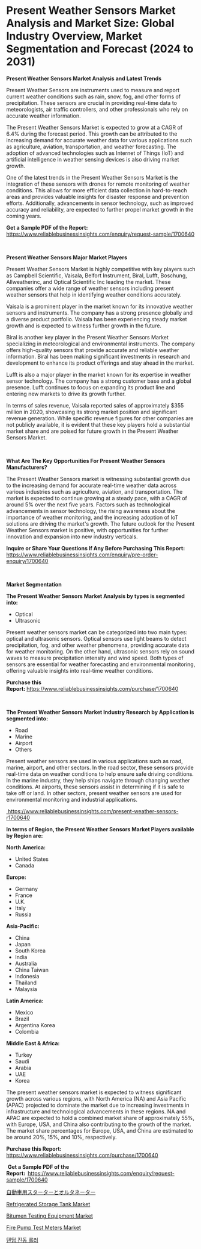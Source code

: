 <p><h1>Present Weather Sensors Market Analysis and Market Size: Global Industry Overview, Market Segmentation and Forecast (2024 to 2031)</h1></p><p><strong>Present Weather Sensors Market Analysis and Latest Trends</strong></p>
<p><p>Present Weather Sensors are instruments used to measure and report current weather conditions such as rain, snow, fog, and other forms of precipitation. These sensors are crucial in providing real-time data to meteorologists, air traffic controllers, and other professionals who rely on accurate weather information.</p><p>The Present Weather Sensors Market is expected to grow at a CAGR of 6.4% during the forecast period. This growth can be attributed to the increasing demand for accurate weather data for various applications such as agriculture, aviation, transportation, and weather forecasting. The adoption of advanced technologies such as Internet of Things (IoT) and artificial intelligence in weather sensing devices is also driving market growth.</p><p>One of the latest trends in the Present Weather Sensors Market is the integration of these sensors with drones for remote monitoring of weather conditions. This allows for more efficient data collection in hard-to-reach areas and provides valuable insights for disaster response and prevention efforts. Additionally, advancements in sensor technology, such as improved accuracy and reliability, are expected to further propel market growth in the coming years.</p></p>
<p><strong>Get a Sample PDF of the Report:&nbsp;</strong> <a href="https://www.reliablebusinessinsights.com/enquiry/request-sample/1700640">https://www.reliablebusinessinsights.com/enquiry/request-sample/1700640</a></p>
<p>&nbsp;</p>
<p><strong>Present Weather Sensors Major Market Players</strong></p>
<p><p>Present Weather Sensors Market is highly competitive with key players such as Campbell Scientific, Vaisala, Belfort Instrument, Biral, Lufft, Boschung, Allweatherinc, and Optical Scientific Inc leading the market. These companies offer a wide range of weather sensors including present weather sensors that help in identifying weather conditions accurately.</p><p>Vaisala is a prominent player in the market known for its innovative weather sensors and instruments. The company has a strong presence globally and a diverse product portfolio. Vaisala has been experiencing steady market growth and is expected to witness further growth in the future.</p><p>Biral is another key player in the Present Weather Sensors Market specializing in meteorological and environmental instruments. The company offers high-quality sensors that provide accurate and reliable weather information. Biral has been making significant investments in research and development to enhance its product offerings and stay ahead in the market.</p><p>Lufft is also a major player in the market known for its expertise in weather sensor technology. The company has a strong customer base and a global presence. Lufft continues to focus on expanding its product line and entering new markets to drive its growth further.</p><p>In terms of sales revenue, Vaisala reported sales of approximately $355 million in 2020, showcasing its strong market position and significant revenue generation. While specific revenue figures for other companies are not publicly available, it is evident that these key players hold a substantial market share and are poised for future growth in the Present Weather Sensors Market.</p></p>
<p>&nbsp;</p>
<p><strong>What Are The Key Opportunities For Present Weather Sensors Manufacturers?</strong></p>
<p><p>The Present Weather Sensors market is witnessing substantial growth due to the increasing demand for accurate real-time weather data across various industries such as agriculture, aviation, and transportation. The market is expected to continue growing at a steady pace, with a CAGR of around 5% over the next five years. Factors such as technological advancements in sensor technology, the rising awareness about the importance of weather monitoring, and the increasing adoption of IoT solutions are driving the market's growth. The future outlook for the Present Weather Sensors market is positive, with opportunities for further innovation and expansion into new industry verticals.</p></p>
<p><strong>Inquire or Share Your Questions If Any Before Purchasing This Report:</strong> <a href="https://www.reliablebusinessinsights.com/enquiry/pre-order-enquiry/1700640">https://www.reliablebusinessinsights.com/enquiry/pre-order-enquiry/1700640</a></p>
<p>&nbsp;</p>
<p><strong>Market Segmentation</strong></p>
<p><strong>The Present Weather Sensors Market Analysis by types is segmented into:</strong></p>
<p><ul><li>Optical</li><li>Ultrasonic</li></ul></p>
<p><p>Present weather sensors market can be categorized into two main types: optical and ultrasonic sensors. Optical sensors use light beams to detect precipitation, fog, and other weather phenomena, providing accurate data for weather monitoring. On the other hand, ultrasonic sensors rely on sound waves to measure precipitation intensity and wind speed. Both types of sensors are essential for weather forecasting and environmental monitoring, offering valuable insights into real-time weather conditions.</p></p>
<p><strong>Purchase this Report:&nbsp;</strong><a href="https://www.reliablebusinessinsights.com/purchase/1700640">https://www.reliablebusinessinsights.com/purchase/1700640</a></p>
<p>&nbsp;</p>
<p><strong>The Present Weather Sensors Market Industry Research by Application is segmented into:</strong></p>
<p><ul><li>Road</li><li>Marine</li><li>Airport</li><li>Others</li></ul></p>
<p><p>Present weather sensors are used in various applications such as road, marine, airport, and other sectors. In the road sector, these sensors provide real-time data on weather conditions to help ensure safe driving conditions. In the marine industry, they help ships navigate through changing weather conditions. At airports, these sensors assist in determining if it is safe to take off or land. In other sectors, present weather sensors are used for environmental monitoring and industrial applications.</p></p>
<p><a href="https://www.reliablebusinessinsights.com/present-weather-sensors-r1700640">&nbsp;https://www.reliablebusinessinsights.com/present-weather-sensors-r1700640</a></p>
<p><strong>In terms of Region, the Present Weather Sensors Market Players available by Region are:</strong></p>
<p>
    <p> <strong> North America: </strong>
        <ul>
            <li>United States</li>
            <li>Canada</li>
        </ul>
        </p> 
    <p> <strong> Europe: </strong>
        <ul>
            <li>Germany</li>
            <li>France</li>
            <li>U.K.</li>
            <li>Italy</li>
            <li>Russia</li>
        </ul>
        </p> 
    <p> <strong> Asia-Pacific: </strong>
        <ul>
            <li>China</li>
            <li>Japan</li>
            <li>South Korea</li>
            <li>India</li>
            <li>Australia</li>
            <li>China Taiwan</li>
            <li>Indonesia</li>
            <li>Thailand</li>
            <li>Malaysia</li>
        </ul>
        </p> 
    <p> <strong> Latin America: </strong>
        <ul>
            <li>Mexico</li>
            <li>Brazil</li>
            <li>Argentina Korea</li>
            <li>Colombia</li>
        </ul>
        </p> 
    <p> <strong> Middle East & Africa: </strong>
        <ul>
            <li>Turkey</li>
            <li>Saudi</li>
            <li>Arabia</li>
            <li>UAE</li>
            <li>Korea</li>
        </ul>
    </p>
    </p>
<p><p>The present weather sensors market is expected to witness significant growth across various regions, with North America (NA) and Asia Pacific (APAC) projected to dominate the market due to increasing investments in infrastructure and technological advancements in these regions. NA and APAC are expected to hold a combined market share of approximately 55%, with Europe, USA, and China also contributing to the growth of the market. The market share percentages for Europe, USA, and China are estimated to be around 20%, 15%, and 10%, respectively.</p></p>
<p><strong>Purchase this Report: </strong><a href="https://www.reliablebusinessinsights.com/purchase/1700640">https://www.reliablebusinessinsights.com/purchase/1700640</a></p>
<p>&nbsp;<strong>Get a Sample PDF of the Report:&nbsp;&nbsp;</strong><a href="https://www.reliablebusinessinsights.com/enquiry/request-sample/1700640">https://www.reliablebusinessinsights.com/enquiry/request-sample/1700640</a></p>
<p><strong></strong></p>
<p><p><a href="https://github.com/CarlieShields/Market-Research-Report-List-1/blob/main/3080138156529.md">自動車用スターターとオルタネーター</a></p><p><a href="https://issuu.com/reportprime-2/docs/refrigerated-storage-tank-market-size-2030.pptx">Refrigerated Storage Tank Market</a></p><p><a href="https://github.com/vimar16th/Market-Research-Report-List-5/blob/main/bitumen-testing-equipment-market.md">Bitumen Testing Equipment Market</a></p><p><a href="https://github.com/luckyshygirl/Market-Research-Report-List-5/blob/main/fire-pump-test-meters-market.md">Fire Pump Test Meters Market</a></p><p><a href="https://github.com/alpinestartsekian/Market-Research-Report-List-1/blob/main/8215037167443.md">탠덤 진동 롤러</a></p></p>